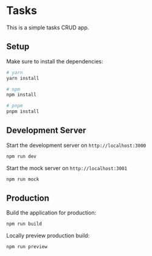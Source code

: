 # Tasks

This is a simple tasks CRUD app.

## Setup

Make sure to install the dependencies:

```bash
# yarn
yarn install

# npm
npm install

# pnpm
pnpm install
```

## Development Server

Start the development server on `http://localhost:3000`

```bash
npm run dev
```

Start the mock server on `http://localhost:3001`

```bash
npm run mock
```

## Production

Build the application for production:

```bash
npm run build
```

Locally preview production build:

```bash
npm run preview
```

